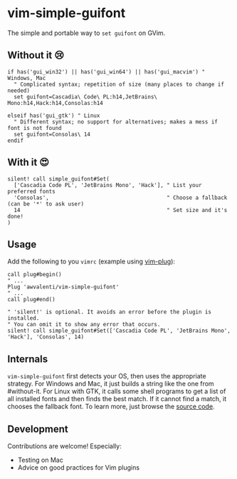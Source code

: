# vim-simple-guifont
The simple and portable way to `set guifont` on GVim.

## Without it 😢
```vimscript
if has('gui_win32') || has('gui_win64') || has('gui_macvim') " Windows, Mac
  " Complicated syntax; repetition of size (many places to change if needed)
  set guifont=Cascadia\ Code\ PL:h14,JetBrains\ Mono:h14,Hack:h14,Consolas:h14

elseif has('gui_gtk') " Linux
  " Different syntax; no support for alternatives; makes a mess if font is not found
  set guifont=Consolas\ 14
endif
```

## With it 😍
```vimscript
silent! call simple_guifont#Set(
  ['Cascadia Code PL', 'JetBrains Mono', 'Hack'], " List your preferred fonts
  'Consolas',                                     " Choose a fallback (can be '*' to ask user)
  14                                              " Set size and it's done!
)
```

## Usage
Add the following to you `vimrc`
(example using [vim-plug](https://github.com/junegunn/vim-plug)):
```vimscript
call plug#begin()
" ...
Plug 'awvalenti/vim-simple-guifont'
" ...
call plug#end()

" 'silent!' is optional. It avoids an error before the plugin is installed.
" You can omit it to show any error that occurs.
silent! call simple_guifont#Set(['Cascadia Code PL', 'JetBrains Mono', 'Hack'], 'Consolas', 14)
```

## Internals
`vim-simple-guifont` first detects your OS, then uses the
appropriate strategy. For Windows and Mac, it just builds a string like
the one from #without-it. For Linux with GTK, it calls some shell
programs to get a list of all installed fonts and then finds
the best match. If it cannot find a match, it chooses the fallback font.
To learn more, just browse the [source code](blob/main/autolad/simple_guifont.vim).

## Development
Contributions are welcome! Especially:
- Testing on Mac
- Advice on good practices for Vim plugins

